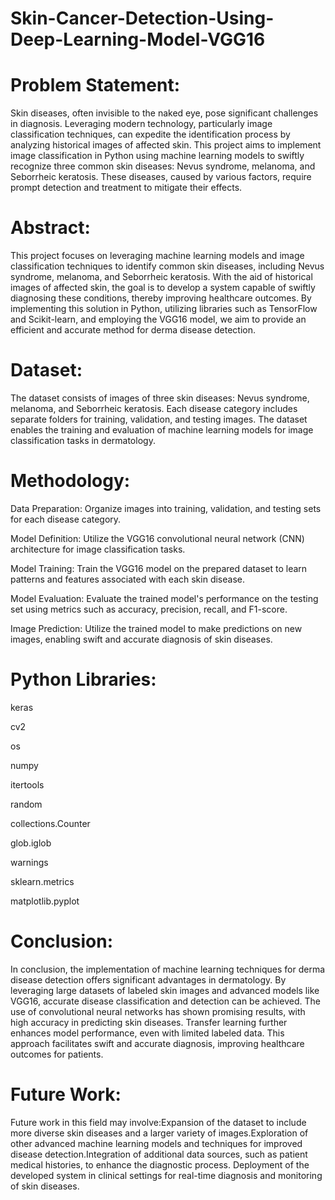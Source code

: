 # Skin-Cancer-Detection-Using-Deep-Learning-Model-VGG16

# Problem Statement:
Skin diseases, often invisible to the naked eye, pose significant challenges in diagnosis. Leveraging modern technology, particularly image classification techniques, can expedite the identification process by analyzing historical images of affected skin. This project aims to implement image classification in Python using machine learning models to swiftly recognize three common skin diseases: Nevus syndrome, melanoma, and Seborrheic keratosis. These diseases, caused by various factors, require prompt detection and treatment to mitigate their effects.

# Abstract:
This project focuses on leveraging machine learning models and image classification techniques to identify common skin diseases, including Nevus syndrome, melanoma, and Seborrheic keratosis. With the aid of historical images of affected skin, the goal is to develop a system capable of swiftly diagnosing these conditions, thereby improving healthcare outcomes. By implementing this solution in Python, utilizing libraries such as TensorFlow and Scikit-learn, and employing the VGG16 model, we aim to provide an efficient and accurate method for derma disease detection.

# Dataset:
The dataset consists of images of three skin diseases: Nevus syndrome, melanoma, and Seborrheic keratosis. Each disease category includes separate folders for training, validation, and testing images. The dataset enables the training and evaluation of machine learning models for image classification tasks in dermatology.

# Methodology:
Data Preparation: Organize images into training, validation, and testing sets for each disease category.

Model Definition: Utilize the VGG16 convolutional neural network (CNN) architecture for image classification tasks.

Model Training: Train the VGG16 model on the prepared dataset to learn patterns and features associated with each skin disease.

Model Evaluation: Evaluate the trained model's performance on the testing set using metrics such as accuracy, precision, recall, and F1-score.

Image Prediction: Utilize the trained model to make predictions on new images, enabling swift and accurate diagnosis of skin diseases.

# Python Libraries:
keras

cv2

os

numpy

itertools

random

collections.Counter

glob.iglob

warnings

sklearn.metrics

matplotlib.pyplot

# Conclusion:
In conclusion, the implementation of machine learning techniques for derma disease detection offers significant advantages in dermatology. By leveraging large datasets of labeled skin images and advanced models like VGG16, accurate disease classification and detection can be achieved. The use of convolutional neural networks has shown promising results, with high accuracy in predicting skin diseases. Transfer learning further enhances model performance, even with limited labeled data. This approach facilitates swift and accurate diagnosis, improving healthcare outcomes for patients.

# Future Work:
Future work in this field may involve:Expansion of the dataset to include more diverse skin diseases and a larger variety of images.Exploration of other advanced machine learning models and techniques for improved disease detection.Integration of additional data sources, such as patient medical histories, to enhance the diagnostic process. Deployment of the developed system in clinical settings for real-time diagnosis and monitoring of skin diseases.
